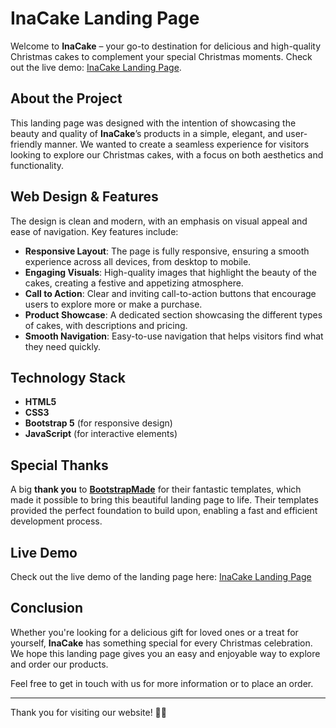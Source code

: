 # InaCake Landing Page

Welcome to **InaCake** – your go-to destination for delicious and high-quality Christmas cakes to complement your special Christmas moments. Check out the live demo: [InaCake Landing Page](https://inagantinicookies.vercel.app/).

## About the Project

This landing page was designed with the intention of showcasing the beauty and quality of **InaCake**’s products in a simple, elegant, and user-friendly manner. We wanted to create a seamless experience for visitors looking to explore our Christmas cakes, with a focus on both aesthetics and functionality.

## Web Design & Features

The design is clean and modern, with an emphasis on visual appeal and ease of navigation. Key features include:

- **Responsive Layout**: The page is fully responsive, ensuring a smooth experience across all devices, from desktop to mobile.
- **Engaging Visuals**: High-quality images that highlight the beauty of the cakes, creating a festive and appetizing atmosphere.
- **Call to Action**: Clear and inviting call-to-action buttons that encourage users to explore more or make a purchase.
- **Product Showcase**: A dedicated section showcasing the different types of cakes, with descriptions and pricing.
- **Smooth Navigation**: Easy-to-use navigation that helps visitors find what they need quickly.

## Technology Stack

- **HTML5**
- **CSS3**
- **Bootstrap 5** (for responsive design)
- **JavaScript** (for interactive elements)

## Special Thanks

A big **thank you** to [**BootstrapMade**](https://bootstrapmade.com/) for their fantastic templates, which made it possible to bring this beautiful landing page to life. Their templates provided the perfect foundation to build upon, enabling a fast and efficient development process.

## Live Demo

Check out the live demo of the landing page here: [InaCake Landing Page](https://inagantinicookies.vercel.app/)

## Conclusion

Whether you're looking for a delicious gift for loved ones or a treat for yourself, **InaCake** has something special for every Christmas celebration. We hope this landing page gives you an easy and enjoyable way to explore and order our products.

Feel free to get in touch with us for more information or to place an order.

---

Thank you for visiting our website! 🎄🎂

